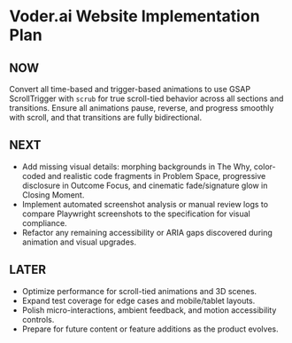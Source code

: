 # Voder.ai Website Implementation Plan

## NOW

Convert all time-based and trigger-based animations to use GSAP ScrollTrigger with `scrub` for true scroll-tied behavior across all sections and transitions. Ensure all animations pause, reverse, and progress smoothly with scroll, and that transitions are fully bidirectional.

## NEXT

- Add missing visual details: morphing backgrounds in The Why, color-coded and realistic code fragments in Problem Space, progressive disclosure in Outcome Focus, and cinematic fade/signature glow in Closing Moment.
- Implement automated screenshot analysis or manual review logs to compare Playwright screenshots to the specification for visual compliance.
- Refactor any remaining accessibility or ARIA gaps discovered during animation and visual upgrades.

## LATER

- Optimize performance for scroll-tied animations and 3D scenes.
- Expand test coverage for edge cases and mobile/tablet layouts.
- Polish micro-interactions, ambient feedback, and motion accessibility controls.
- Prepare for future content or feature additions as the product evolves.
